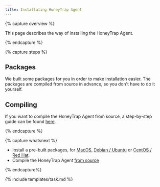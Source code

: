 ```yaml
---
title: Installating HoneyTrap Agent
---
```


{% capture overview %}

This page describes the way of installing the HoneyTrap Agent.

{% endcapture %}


{% capture steps %}

## Packages

We built some packages for you in order to make installation easier. The packages are compiled from source in advance, so you don't have to do it yourself.

## Compiling

If you want to compile the HoneyTrap Agent from source, a step-by-step guide can be found [here](/docs/setup/agent/install-go/).
 
{% endcapture %}


{% capture whatsnext %}

* Install a pre-built packages, for [MacOS](/docs/setup/packages/mac-os/), [Debian / Ubuntu](/docs/setup/packages/debian-ubuntu/) or [CentOS / Red Hat](/docs/setup/packages/cent-os-red-hat/).
* Compile the HoneyTrap Agent [from source](/docs/setup/agent/install-go/) 

{% endcapture%}

{% include templates/task.md %}
